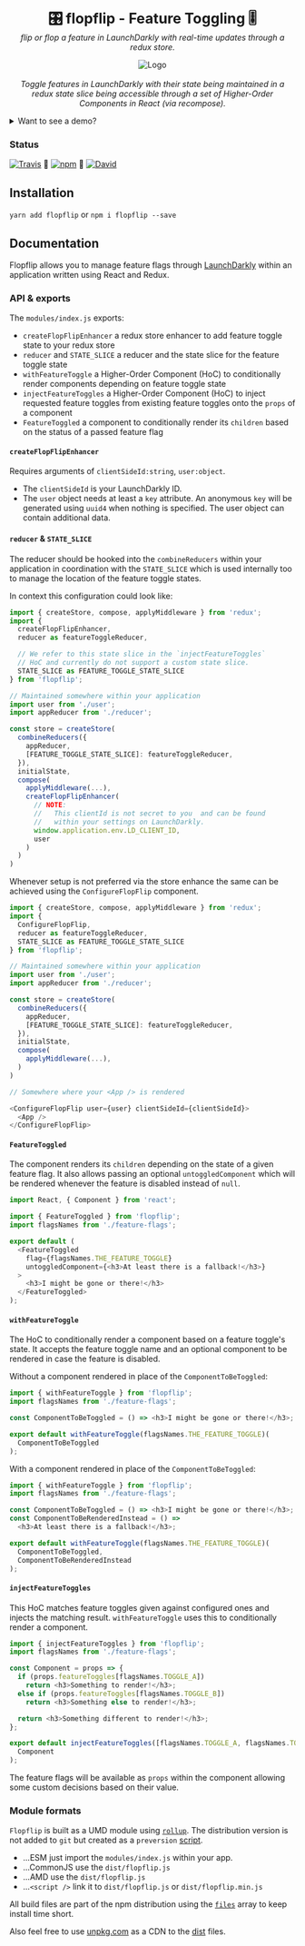 <p align="center">
  <b style="font-size: 25px">🎛 flopflip - Feature Toggling 🎚</b><br />
  <i>flip or flop a feature in LaunchDarkly with real-time updates through a redux store.</i>
</p>

<p align="center">
  <img alt="Logo" src="https://raw.githubusercontent.com/tdeekens/flopflip/master/logo.png" /><br /><br />
  <i>Toggle features in LaunchDarkly with their state being maintained in a redux state slice being accessible through a set of Higher-Order Components in React (via recompose).</i><br />
</p>

<details>
  <summary>Want to see a demo?</summary>

  <img alt="Logo" src="https://raw.githubusercontent.com/tdeekens/flopflip/master/demo.gif" />
</details>

### Status

[![Travis](https://img.shields.io/travis/tdeekens/flopflip.svg?style=flat-square)]() 💎 [![npm](https://img.shields.io/tdeekens/v/flopflip.svg?style=flat-square)]() 💎  [![David](https://img.shields.io/david/tdeekens/flopflip.svg?style=flat-square)]()

## Installation

`yarn add flopflip` or `npm i flopflip --save`

## Documentation

Flopflip allows you to manage feature flags through [LaunchDarkly](https://launchdarkly.com/) within an application written using React and Redux.

### API & exports

The `modules/index.js` exports:

- `createFlopFlipEnhancer` a redux store enhancer to add feature toggle state to your redux store
- `reducer` and `STATE_SLICE` a reducer and the state slice for the feature toggle state
- `withFeatureToggle` a Higher-Order Component (HoC) to conditionally render components depending on feature toggle state
- `injectFeatureToggles` a Higher-Order Component (HoC) to inject requested feature toggles from existing feature toggles onto the `props` of a component
- `FeatureToggled` a component to conditionally render its `children` based on the status of a passed feature flag

#### `createFlopFlipEnhancer`

Requires arguments of `clientSideId:string`, `user:object`.

- The `clientSideId` is your LaunchDarkly ID.
- The `user` object needs at least a `key` attribute. An anonymous `key` will be generated using `uuid4` when nothing is specified. The user object can contain additional data.

#### `reducer` & `STATE_SLICE`

The reducer should be hooked into the `combineReducers` within your application in coordination with the `STATE_SLICE` which is used internally too to manage the location of the feature toggle states.

In context this configuration could look like:

```js
import { createStore, compose, applyMiddleware } from 'redux';
import {
  createFlopFlipEnhancer,
  reducer as featureToggleReducer,

  // We refer to this state slice in the `injectFeatureToggles`
  // HoC and currently do not support a custom state slice.
  STATE_SLICE as FEATURE_TOGGLE_STATE_SLICE
} from 'flopflip';

// Maintained somewhere within your application
import user from './user';
import appReducer from './reducer';

const store = createStore(
  combineReducers({
    appReducer,
    [FEATURE_TOGGLE_STATE_SLICE]: featureToggleReducer,
  }),
  initialState,
  compose(
    applyMiddleware(...),
    createFlopFlipEnhancer(
      // NOTE:
      //   This clientId is not secret to you  and can be found
      //   within your settings on LaunchDarkly.
      window.application.env.LD_CLIENT_ID,
      user
    )
  )
)
```

Whenever setup is not preferred via the store enhance the same can be achieved using the `ConfigureFlopFlip` component.

```js
import { createStore, compose, applyMiddleware } from 'redux';
import {
  ConfigureFlopFlip,
  reducer as featureToggleReducer,
  STATE_SLICE as FEATURE_TOGGLE_STATE_SLICE
} from 'flopflip';

// Maintained somewhere within your application
import user from './user';
import appReducer from './reducer';

const store = createStore(
  combineReducers({
    appReducer,
    [FEATURE_TOGGLE_STATE_SLICE]: featureToggleReducer,
  }),
  initialState,
  compose(
    applyMiddleware(...),
  )
)

// Somewhere where your <App /> is rendered

<ConfigureFlopFlip user={user} clientSideId={clientSideId}>
  <App />
</ConfigureFlopFlip>
```

#### `FeatureToggled`

The component renders its `children` depending on the state of a given feature flag. It also allows passing an optional `untoggledComponent` which will be rendered whenever the feature is disabled instead of `null`.

```js
import React, { Component } from 'react';

import { FeatureToggled } from 'flopflip';
import flagsNames from './feature-flags';

export default (
  <FeatureToggled
    flag={flagsNames.THE_FEATURE_TOGGLE}
    untoggledComponent={<h3>At least there is a fallback!</h3>}
  >
    <h3>I might be gone or there!</h3>
  </FeatureToggled>
);
```

#### `withFeatureToggle`

The HoC to conditionally render a component based on a feature toggle's state. It accepts the feature toggle name and an optional component to be rendered in case the feature is disabled.

Without a component rendered in place of the `ComponentToBeToggled`:

```js
import { withFeatureToggle } from 'flopflip';
import flagsNames from './feature-flags';

const ComponentToBeToggled = () => <h3>I might be gone or there!</h3>;

export default withFeatureToggle(flagsNames.THE_FEATURE_TOGGLE)(
  ComponentToBeToggled
);
```

With a component rendered in place of the `ComponentToBeToggled`:

```js
import { withFeatureToggle } from 'flopflip';
import flagsNames from './feature-flags';

const ComponentToBeToggled = () => <h3>I might be gone or there!</h3>;
const ComponentToBeRenderedInstead = () =>
  <h3>At least there is a fallback!</h3>;

export default withFeatureToggle(flagsNames.THE_FEATURE_TOGGLE)(
  ComponentToBeToggled,
  ComponentToBeRenderedInstead
);
```

#### `injectFeatureToggles`

This HoC matches feature toggles given against configured ones and injects the matching result. `withFeatureToggle` uses this to conditionally render a component.

```js
import { injectFeatureToggles } from 'flopflip';
import flagsNames from './feature-flags';

const Component = props => {
  if (props.featureToggles[flagsNames.TOGGLE_A])
    return <h3>Something to render!</h3>;
  else if (props.featureToggles[flagsNames.TOGGLE_B])
    return <h3>Something else to render!</h3>;

  return <h3>Something different to render!</h3>;
};

export default injectFeatureToggles([flagsNames.TOGGLE_A, flagsNames.TOGGLE_B])(
  Component
);
```

The feature flags will be available as `props` within the component allowing some custom decisions based on their value.

### Module formats

`Flopflip` is built as a UMD module using [`rollup`](https://github.com/tdeekens/flopflip/blob/master/rollup.config.js). The distribution version is not added to `git` but created as a `preversion` [script](https://github.com/tdeekens/flopflip/blob/master/package.json).

- ...ESM just import the `modules/index.js` within your app.
- ...CommonJS use the `dist/flopflip.js`
- ...AMD use the `dist/flopflip.js`
- ...`<script />` link it to `dist/flopflip.js` or `dist/flopflip.min.js`

All build files are part of the npm distribution using the [`files`](https://github.com/tdeekens/flopflip/blob/master/package.json) array to keep install time short.

Also feel free to use [unpkg.com](https://unpkg.com/flopflip@latest/dist/flopflip.min.js) as a CDN to the [dist](https://unpkg.com/flopflip@latest/dist/) files.
